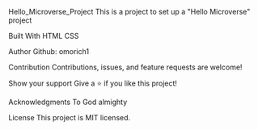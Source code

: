 Hello_Microverse_Project
This is a project to set up a "Hello Microverse" project

Built With
HTML CSS

Author
Github: omorich1

Contribution
Contributions, issues, and feature requests are welcome!

Show your support
Give a ⭐️ if you like this project!

Acknowledgments
To God almighty

License
This project is MIT licensed.
